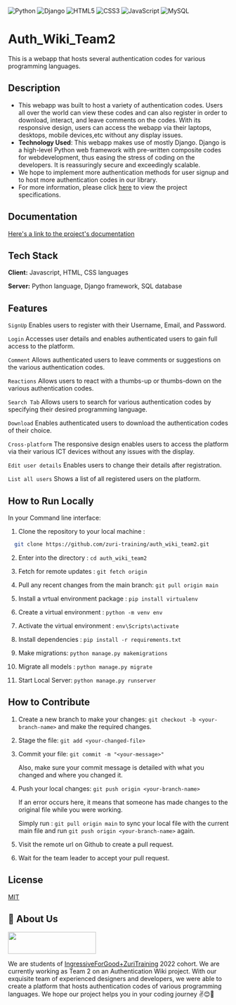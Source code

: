 ![Python](https://img.shields.io/badge/python-3670A0?style=for-the-badge&logo=python&logoColor=ffdd54)
![Django](https://img.shields.io/badge/django-%23092E20.svg?style=for-the-badge&logo=django&logoColor=white)
![HTML5](https://img.shields.io/badge/html5-%23E34F26.svg?style=for-the-badge&logo=html5&logoColor=white)
![CSS3](https://img.shields.io/badge/css3-%231572B6.svg?style=for-the-badge&logo=css3&logoColor=white)
![JavaScript](https://img.shields.io/badge/javascript-%23323330.svg?style=for-the-badge&logo=javascript&logoColor=%23F7DF1E)
![MySQL](https://img.shields.io/badge/mysql-%2300f.svg?style=for-the-badge&logo=mysql&logoColor=white)

# Auth_Wiki_Team2
This is a webapp that hosts several authentication codes for various programming languages. 

## Description
- This webapp was built to host a variety of authentication codes. Users all over the world can view these codes and can also register in order to download, interact,   and leave comments on the codes. With its responsive design, users can access the webapp via their laptops, desktops, mobile devices,etc without any display issues.
- **Technology Used**: This webapp makes use of mostly Django. Django is a high-level Python web framework with pre-written composite codes for webdevelopment, thus     easing the stress of coding on the developers. It is reassuringly secure and exceedingly scalable.
- We hope to implement more authentication methods for user signup and to host more authentication codes in our library.
- For more information, please click [here](https://docs.google.com/document/d/1yPG9bqNuddG00Du0-APeh92CwtxtiZn0-qrY121pl5o/view) to view the project specifications.

## Documentation
[Here's a link to the project's documentation](https://linktodocumentation)

## Tech Stack

**Client:** Javascript, HTML, CSS languages

**Server:** Python language, Django framework, SQL database


## Features

`SignUp` Enables users to register with their Username, Email, and Password.

`Login` Accesses user details and enables authenticated users to gain full access to the platform.

`Comment` Allows authenticated users to leave comments or suggestions on the various authentication codes.

`Reactions` Allows users to react with a thumbs-up or thumbs-down on the various authentication codes.

`Search Tab` Allows users to search for various authentication codes by specifying their desired programming language.

`Download` Enables authenticated users to download the authentication codes of their choice.

`Cross-platform` The responsive design enables users to access the platform via their various ICT devices without any issues with the display.

`Edit user details` Enables users to change their details after registration.

`List all users` Shows a list of all registered users on the platform.



## How to Run Locally
  In your Command line interface:
  
  1. Clone the repository to your local machine :
  ```bash
    git clone https://github.com/zuri-training/auth_wiki_team2.git
  ```
  
  2. Enter into the directory :      `cd auth_wiki_team2`
  
  3. Fetch for remote updates :      `git fetch origin` 
  
  4. Pull any recent changes from the main branch:  `git pull origin main`
  
  5. Install a vrtual environment package :        `pip install virtualenv`
  
  6. Create a virtual environment : `python -m venv env`
  
  7. Activate the virtual environment :   `env\Scripts\activate`
  
  8. Install dependencies :  `pip install -r requirements.txt`

  9. Make migrations:       `python manage.py makemigrations`
 
  10. Migrate all models :     `python manage.py migrate`
  
  11. Start Local Server:     `python manage.py runserver`
  
## How to Contribute
  1. Create a new branch to make your changes: `git checkout -b <your-branch-name>`  and make the required changes.
  
  2. Stage the file:  `git add <your-changed-file>`
  
  3. Commit your file: `git commit -m "<your-message>"`
  
     Also, make sure your commit message is detailed with what you changed and where you changed it.
  
  4. Push your local changes:  `git push origin <your-branch-name>` 
  
     If an error occurs here, it means that someone has made changes to the original file while you were working.
    
     Simply run : `git pull origin main`  to sync your local file with the current main file and run `git push origin <your-branch-name>` again.
    
  5. Visit the remote url on Github to create a pull request.
  
  6. Wait for the team leader to accept your pull request.

## License

[MIT](https://choosealicense.com/licenses/mit/)

## 🚀 About Us

<img src="https://res.cloudinary.com/zuri-team/image/upload/zuriboard/tenant-logo/ms5faj5pae6nd03wazk1.png" width="200" height="50">

We are students of [IngressiveForGood+ZuriTraining](https://training.zuri.team) 2022 cohort. We are currently working as Team 2 on an Authentication Wiki project. With our exquisite team of experienced designers and developers, we were able to create a platform that hosts authentication codes of various programming languages. We hope our project helps you in your coding journey :v::blush::crossed_fingers:





